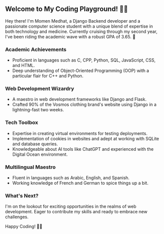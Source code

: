 

## Welcome to My Coding Playground! 👨‍💻

Hey there! I'm Momen Medhat, a Django Backend developer and a passionate computer science student with a unique blend of expertise in both technology and medicine. Currently cruising through my second year, I've been riding the academic wave with a robust GPA of 3.65. 🚀

### Academic Achievements

- Proficient in languages such as C, CPP, Python, SQL, JavaScript, CSS, and HTML.
- Deep understanding of Object-Oriented Programming (OOP) with a particular flair for C++ and Python.
  
### Web Development Wizardry

- A maestro in web development frameworks like Django and Flask.
- Crafted 90% of the Vosmos clothing brand's website using Django in a lightning-fast two weeks.

### Tech Toolbox

- Expertise in creating virtual environments for testing deployments.
- Implementation of cookies in websites and adept at working with SQLite and database queries.
- Knowledgeable about AI tools like ChatGPT and experienced with the Digital Ocean environment.

### Multilingual Maestro

- Fluent in languages such as Arabic, English, and Spanish.
- Working knowledge of French and German to spice things up a bit.




### What's Next?

I'm on the lookout for exciting opportunities in the realms of web development. Eager to contribute my skills and ready to embrace new challenges.



Happy Coding! 🚀✨
